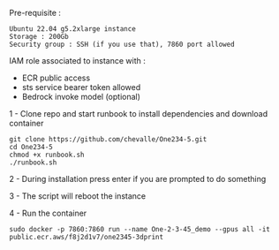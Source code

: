 Pre-requisite :

```
Ubuntu 22.04 g5.2xlarge instance
Storage : 200Gb
Security group : SSH (if you use that), 7860 port allowed 
```

IAM role associated to instance with : 

- ECR public access
- sts service bearer token allowed
- Bedrock invoke model (optional)


1 - Clone repo and start runbook to install dependencies and download container 

```
git clone https://github.com/chevalle/One234-5.git
cd One234-5
chmod +x runbook.sh
./runbook.sh
```

2 - During installation press enter if you are prompted to do something 

3 - The script will reboot the instance

4 - Run the container 

```
sudo docker -p 7860:7860 run --name One-2-3-45_demo --gpus all -it public.ecr.aws/f8j2d1v7/one2345-3dprint
```
